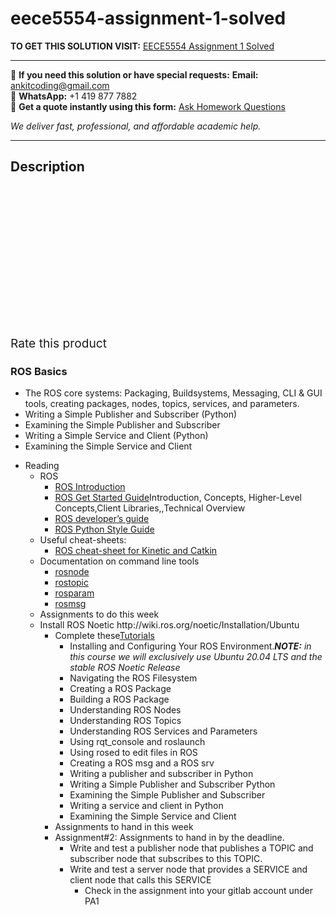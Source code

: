 # eece5554-assignment-1-solved
**TO GET THIS SOLUTION VISIT:** [EECE5554 Assignment 1 Solved](https://www.ankitcodinghub.com/product/eece5554-assignment-1-solved/)


---

📩 **If you need this solution or have special requests:** **Email:** ankitcoding@gmail.com  
📱 **WhatsApp:** +1 419 877 7882  
📄 **Get a quote instantly using this form:** [Ask Homework Questions](https://www.ankitcodinghub.com/services/ask-homework-questions/)

*We deliver fast, professional, and affordable academic help.*

---

<h2>Description</h2>



<div class="kk-star-ratings kksr-auto kksr-align-center kksr-valign-top" data-payload="{&quot;align&quot;:&quot;center&quot;,&quot;id&quot;:&quot;95076&quot;,&quot;slug&quot;:&quot;default&quot;,&quot;valign&quot;:&quot;top&quot;,&quot;ignore&quot;:&quot;&quot;,&quot;reference&quot;:&quot;auto&quot;,&quot;class&quot;:&quot;&quot;,&quot;count&quot;:&quot;0&quot;,&quot;legendonly&quot;:&quot;&quot;,&quot;readonly&quot;:&quot;&quot;,&quot;score&quot;:&quot;0&quot;,&quot;starsonly&quot;:&quot;&quot;,&quot;best&quot;:&quot;5&quot;,&quot;gap&quot;:&quot;4&quot;,&quot;greet&quot;:&quot;Rate this product&quot;,&quot;legend&quot;:&quot;0\/5 - (0 votes)&quot;,&quot;size&quot;:&quot;24&quot;,&quot;title&quot;:&quot;EECE5554 Assignment 1  Solved&quot;,&quot;width&quot;:&quot;0&quot;,&quot;_legend&quot;:&quot;{score}\/{best} - ({count} {votes})&quot;,&quot;font_factor&quot;:&quot;1.25&quot;}">

<div class="kksr-stars">

<div class="kksr-stars-inactive">
            <div class="kksr-star" data-star="1" style="padding-right: 4px">


<div class="kksr-icon" style="width: 24px; height: 24px;"></div>
        </div>
            <div class="kksr-star" data-star="2" style="padding-right: 4px">


<div class="kksr-icon" style="width: 24px; height: 24px;"></div>
        </div>
            <div class="kksr-star" data-star="3" style="padding-right: 4px">


<div class="kksr-icon" style="width: 24px; height: 24px;"></div>
        </div>
            <div class="kksr-star" data-star="4" style="padding-right: 4px">


<div class="kksr-icon" style="width: 24px; height: 24px;"></div>
        </div>
            <div class="kksr-star" data-star="5" style="padding-right: 4px">


<div class="kksr-icon" style="width: 24px; height: 24px;"></div>
        </div>
    </div>

<div class="kksr-stars-active" style="width: 0px;">
            <div class="kksr-star" style="padding-right: 4px">


<div class="kksr-icon" style="width: 24px; height: 24px;"></div>
        </div>
            <div class="kksr-star" style="padding-right: 4px">


<div class="kksr-icon" style="width: 24px; height: 24px;"></div>
        </div>
            <div class="kksr-star" style="padding-right: 4px">


<div class="kksr-icon" style="width: 24px; height: 24px;"></div>
        </div>
            <div class="kksr-star" style="padding-right: 4px">


<div class="kksr-icon" style="width: 24px; height: 24px;"></div>
        </div>
            <div class="kksr-star" style="padding-right: 4px">


<div class="kksr-icon" style="width: 24px; height: 24px;"></div>
        </div>
    </div>
</div>


<div class="kksr-legend" style="font-size: 19.2px;">
            <span class="kksr-muted">Rate this product</span>
    </div>
    </div>
<h3></h3>
<h3></h3>
<h3>ROS Basics</h3>
<ul>
<li>The ROS core systems: Packaging, Buildsystems, Messaging, CLI &amp; GUI tools, creating packages, nodes, topics, services, and parameters.</li>
<li>Writing a Simple Publisher and Subscriber (Python)</li>
<li>Examining the Simple Publisher and Subscriber</li>
<li>Writing a Simple Service and Client (Python)</li>
<li>Examining the Simple Service and Client</li>
</ul>
<ul>
<li>Reading
<ul>
<li>ROS
<ul>
<li><a href="http://wiki.ros.org/ROS/Introduction">ROS Introduction</a></li>
<li><a href="http://wiki.ros.org/ROS/StartGuide">ROS Get Started Guide</a>Introduction, Concepts, Higher-Level Concepts,Client Libraries,,Technical Overview</li>
<li><a href="http://wiki.ros.org/DevelopersGuide">ROS developer’s guide</a></li>
<li><a href="http://wiki.ros.org/PyStyleGuide">ROS Python Style Guide</a></li>
</ul>
</li>
<li>Useful cheat-sheets:
<ul>
<li><a href="http://www.ros.org/news/2015/05/ros-cheatsheet-updated-for-indigo-igloo.html">ROS cheat-sheet for Kinetic and Catkin</a></li>
</ul>
</li>
<li>Documentation on command line tools
<ul>
<li><a href="http://wiki.ros.org/rosservice">rosnode</a></li>
<li><a href="http://wiki.ros.org/rostopic">rostopic</a></li>
<li><a href="http://wiki.ros.org/rosparam">rosparam</a></li>
<li><a href="http://wiki.ros.org/rosmsg">rosmsg</a></li>
</ul>
</li>
<li>Assignments to do this week</li>
<li>Install ROS Noetic http://wiki.ros.org/noetic/Installation/Ubuntu
<ul>
<li>Complete these<a href="http://wiki.ros.org/ROS/Tutorials">Tutorials</a>
<ul>
<li>Installing and Configuring Your ROS Environment.<strong><em>NOTE:</em></strong><em>&nbsp;</em><em>in this course we will exclusively use</em><em> Ubuntu 20.04 LTS</em><em> and the stable ROS Noetic Release</em></li>
<li>Navigating the ROS Filesystem</li>
<li>Creating a ROS Package</li>
<li>Building a ROS Package</li>
<li>Understanding ROS Nodes</li>
<li>Understanding ROS Topics</li>
<li>Understanding ROS Services and Parameters</li>
<li>Using rqt_console and roslaunch</li>
<li>Using rosed to edit files in ROS</li>
<li>Creating a ROS msg and a ROS srv</li>
<li>Writing a publisher and subscriber in Python</li>
<li>Writing a Simple Publisher and Subscriber Python</li>
<li>Examining the Simple Publisher and Subscriber</li>
<li>Writing a service and client in Python</li>
<li>Examining the Simple Service and Client</li>
</ul>
</li>
<li>Assignments to hand in this week</li>
<li>Assignment#2: Assignments to hand in by the deadline.
<ul>
<li>Write and test a publisher node that publishes a TOPIC and subscriber node that subscribes to this TOPIC.</li>
<li>Write and test a server node that provides a SERVICE and client node that calls this SERVICE
<ul>
<li>Check in the assignment into your gitlab account under PA1</li>
</ul>
</li>
</ul>
</li>
</ul>
</li>
</ul>
</li>
</ul>
&nbsp;
